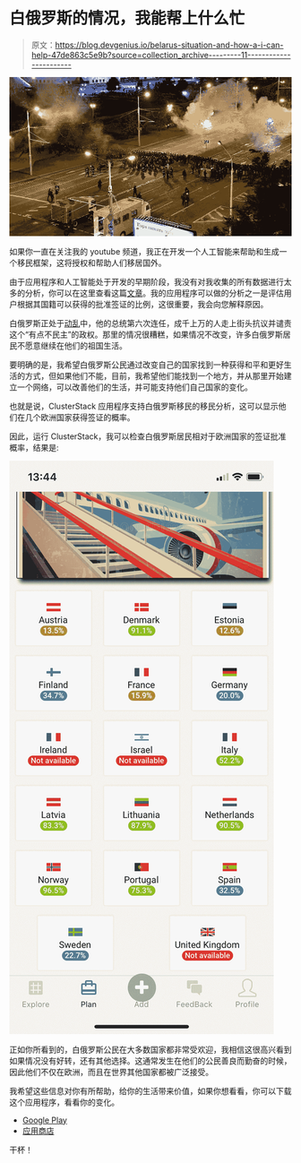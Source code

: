 # 白俄罗斯的情况，我能帮上什么忙

> 原文：<https://blog.devgenius.io/belarus-situation-and-how-a-i-can-help-47de863c5e9b?source=collection_archive---------11----------------------->

![](img/9d7f37fb118d8c6aedc4d585f2c28fba.png)

如果你一直在关注我的 youtube 频道，我正在开发一个人工智能来帮助和生成一个移民框架，这将授权和帮助人们移居国外。

由于应用程序和人工智能处于开发的早期阶段，我没有对我收集的所有数据进行太多的分析，你可以在这里查看这篇[文章](https://clusterstack.io/app_share/post/II-fBVN2SqF)。我的应用程序可以做的分析之一是评估用户根据其国籍可以获得的批准签证的比例，这很重要，我会向您解释原因。

白俄罗斯正处于[动乱](https://www.bbc.com/news/world-europe-53762995)中，他的总统第六次连任，成千上万的人走上街头抗议并谴责这个“有点不民主”的政权。那里的情况很糟糕，如果情况不改变，许多白俄罗斯居民不愿意继续在他们的祖国生活。

要明确的是，我希望白俄罗斯公民通过改变自己的国家找到一种获得和平和更好生活的方式，但如果他们不能，目前，我希望他们能找到一个地方，并从那里开始建立一个网络，可以改善他们的生活，并可能支持他们自己国家的变化。

也就是说，ClusterStack 应用程序支持白俄罗斯移民的移民分析，这可以显示他们在几个欧洲国家获得签证的概率。

因此，运行 ClusterStack，我可以检查白俄罗斯居民相对于欧洲国家的签证批准概率，结果是:

![](img/8e12e3cb0ade33eb9417a76db1650d68.png)

正如你所看到的，白俄罗斯公民在大多数国家都非常受欢迎，我相信这很高兴看到如果情况没有好转，还有其他选择。这通常发生在他们的公民善良而勤奋的时候，因此他们不仅在欧洲，而且在世界其他国家都被广泛接受。

我希望这些信息对你有所帮助，给你的生活带来价值，如果你想看看，你可以下载这个应用程序，看看你的变化。

*   [Google Play](https://play.google.com/store/apps/details?id=com.clusterStack.clusterStack)
*   [应用商店](https://apps.apple.com/ie/app/clusterstack/id1495723069)

干杯！